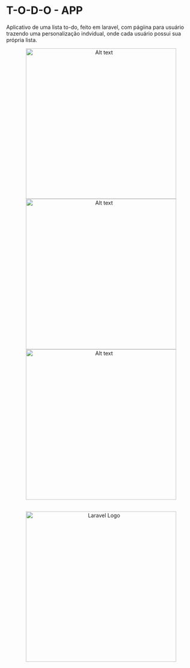 <h1>T-O-D-O - APP</h1>
<p>Aplicativo de uma lista to-do, feito em laravel, com págiina para usuário trazendo uma personalização indvidual, onde cada usuário possui sua própria lista.</p>
<div style="text-align: center">
    <img width="400px" src="https://user-images.githubusercontent.com/80718197/192594480-2bd56137-4a42-4d78-b490-7e6752c59fc3.PNG" alt="Alt text"   title="Optional title">
    <img width="400px" src="https://user-images.githubusercontent.com/80718197/192594513-4a82e9f5-0e38-4179-9d0d-bdd5b7f6882d.PNG" alt="Alt text" title="Optional title">
    <img width="400px" src="https://user-images.githubusercontent.com/80718197/192594521-2b985de5-0256-4758-a707-df547b4fb14c.PNG" alt="Alt text" title="Optional title">
</div>
<br/>
<p align="center"><a href="https://laravel.com" target="_blank"><img src="https://raw.githubusercontent.com/laravel/art/master/logo-lockup/5%20SVG/2%20CMYK/1%20Full%20Color/laravel-logolockup-cmyk-red.svg" width="400" alt="Laravel Logo"></a></p>
